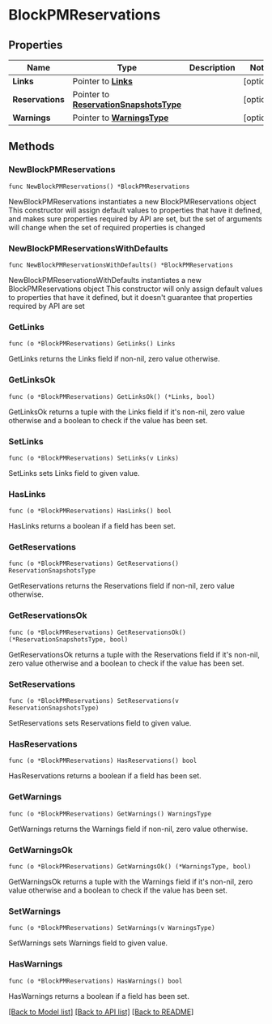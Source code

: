 # BlockPMReservations

## Properties

Name | Type | Description | Notes
------------ | ------------- | ------------- | -------------
**Links** | Pointer to [**Links**](Links.md) |  | [optional] 
**Reservations** | Pointer to [**ReservationSnapshotsType**](ReservationSnapshotsType.md) |  | [optional] 
**Warnings** | Pointer to [**WarningsType**](WarningsType.md) |  | [optional] 

## Methods

### NewBlockPMReservations

`func NewBlockPMReservations() *BlockPMReservations`

NewBlockPMReservations instantiates a new BlockPMReservations object
This constructor will assign default values to properties that have it defined,
and makes sure properties required by API are set, but the set of arguments
will change when the set of required properties is changed

### NewBlockPMReservationsWithDefaults

`func NewBlockPMReservationsWithDefaults() *BlockPMReservations`

NewBlockPMReservationsWithDefaults instantiates a new BlockPMReservations object
This constructor will only assign default values to properties that have it defined,
but it doesn't guarantee that properties required by API are set

### GetLinks

`func (o *BlockPMReservations) GetLinks() Links`

GetLinks returns the Links field if non-nil, zero value otherwise.

### GetLinksOk

`func (o *BlockPMReservations) GetLinksOk() (*Links, bool)`

GetLinksOk returns a tuple with the Links field if it's non-nil, zero value otherwise
and a boolean to check if the value has been set.

### SetLinks

`func (o *BlockPMReservations) SetLinks(v Links)`

SetLinks sets Links field to given value.

### HasLinks

`func (o *BlockPMReservations) HasLinks() bool`

HasLinks returns a boolean if a field has been set.

### GetReservations

`func (o *BlockPMReservations) GetReservations() ReservationSnapshotsType`

GetReservations returns the Reservations field if non-nil, zero value otherwise.

### GetReservationsOk

`func (o *BlockPMReservations) GetReservationsOk() (*ReservationSnapshotsType, bool)`

GetReservationsOk returns a tuple with the Reservations field if it's non-nil, zero value otherwise
and a boolean to check if the value has been set.

### SetReservations

`func (o *BlockPMReservations) SetReservations(v ReservationSnapshotsType)`

SetReservations sets Reservations field to given value.

### HasReservations

`func (o *BlockPMReservations) HasReservations() bool`

HasReservations returns a boolean if a field has been set.

### GetWarnings

`func (o *BlockPMReservations) GetWarnings() WarningsType`

GetWarnings returns the Warnings field if non-nil, zero value otherwise.

### GetWarningsOk

`func (o *BlockPMReservations) GetWarningsOk() (*WarningsType, bool)`

GetWarningsOk returns a tuple with the Warnings field if it's non-nil, zero value otherwise
and a boolean to check if the value has been set.

### SetWarnings

`func (o *BlockPMReservations) SetWarnings(v WarningsType)`

SetWarnings sets Warnings field to given value.

### HasWarnings

`func (o *BlockPMReservations) HasWarnings() bool`

HasWarnings returns a boolean if a field has been set.


[[Back to Model list]](../README.md#documentation-for-models) [[Back to API list]](../README.md#documentation-for-api-endpoints) [[Back to README]](../README.md)


